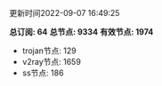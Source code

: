 更新时间2022-09-07 16:49:25

**总订阅: 64**
**总节点: 9334**
**有效节点: 1974**
- trojan节点: 129
- v2ray节点: 1659
- ss节点: 186

